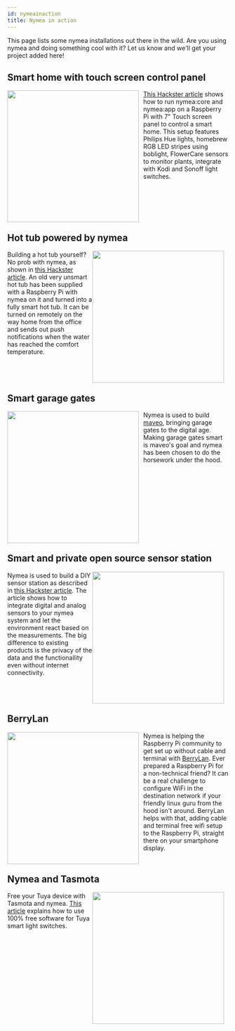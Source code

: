 ```yaml
---
id: nymeainaction
title: Nymea in action
---
```


This page lists some nymea installations out there in the wild. Are you using nymea and doing something cool with it? Let us know and we'll get your project added here!

## Smart home with touch screen control panel

<img src="https://hackster.imgix.net/uploads/attachments/650968/main_image_mUT97rqp6F.jpg?auto=compress%2Cformat&w=900&h=675&fit=min" style="width:300px; float: left; margin-bottom: 0.5em; text-align: center; margin-right: 10px;"> 

[This Hackster article](https://www.hackster.io/michael_zanetti/open-source-smart-home-with-touchscreen-control-panel-55e613) shows how to run nymea:core and nymea:app on a Raspberry Pi with 7" Touch screen panel to control a smart home. This setup features Philips Hue lights, homebrew RGB LED stripes using boblight, FlowerCare sensors to monitor plants, integrate with Kodi and Sonoff light switches.

<p style="clear:both;"></p>

## Hot tub powered by nymea

<img src="https://hackster.imgix.net/uploads/attachments/682275/img_5724_0bbwEg1rDW.JPG?auto=compress%2Cformat&w=900&h=675&fit=min" style="width:300px; float: right; margin-bottom: 0.5em; text-align: center; margin-right: 10px;">

Building a hot tub yourself? No prob with nymea, as shown in [this Hackster article](https://www.hackster.io/124582/open-source-hot-tub-controller-e0a1f3). An old very unsmart hot tub has been supplied with a Raspberry Pi with nymea on it and turned into a fully smart hot tub. It can be turned on remotely on the way home from the office and sends out push notifications when the water has reached the comfort temperature.

<p style="clear:both;"></p>


## Smart garage gates

<img src="https://nymea.io/app/default/assets/addons/default/guh/default-theme/resources/img/services/maveobox.jpg" style="width:300px; float: left; margin-bottom: 0.5em; text-align: center; margin-right: 10px;">

Nymea is used to build [maveo](https://smartwithmaveo.com), bringing garage gates to the digital age. Making garage gates smart is maveo's goal and nymea has been chosen to do the horsework under the hood.

<p style="clear:both;"></p>

## Smart and private open source sensor station

<img src="https://hackster.imgix.net/uploads/attachments/774565/sensorstation_tlPUMd6iXp.jpg?auto=compress%2Cformat&w=900&h=675&fit=min" style="width:300px; float: right; margin-bottom: 0.5em; text-align: center; margin-right: 10px;">

Nymea is used to build a DIY sensor station as described in [this Hackster article](https://www.hackster.io/simonstuerz/smart-and-private-open-source-sensor-station-c45788). The article shows how to integrate digital and analog sensors to your nymea  system and let the environment react based on the measurements. The big difference to existing products is the privacy of the data and the functionallity even without internet connectivity.

<p style="clear:both;"></p>


## BerryLan

<img src="https://berrylan.app/assets/gif/overview.gif" style="height:300px; float: left; margin-bottom: 0.5em; text-align: center; margin-right: 10px;">

Nymea is helping the Raspberry Pi community to get set up without cable and terminal with [BerryLan](https://berrylan.app). Ever prepared a Raspberry Pi for a non-technical friend? It can be a real challenge to configure WiFi in the destination network if your friendly linux guru from the hood isn't around. BerryLan helps with that, adding cable and terminal free wifi setup to the Raspberry Pi, straight there on your smartphone display.

<p style="clear:both;"></p>

## Nymea and Tasmota

<img src="https://hackster.imgix.net/uploads/attachments/922761/h1_rXLJCj5IXN.jpg?auto=compress%2Cformat&w=900&h=675&fit=min" style="width:300px; float: right; margin-bottom: 0.5em; text-align: center; margin-right: 10px;">

Free your Tuya device with Tasmota and nymea. [This article](https://www.hackster.io/michael_zanetti/smartlife-tuya-wifi-light-switch-with-tasmota-and-nymea-09a7a6) explains how to use 100% free software for Tuya smart light switches.


<p style="clear:both;"></p>
